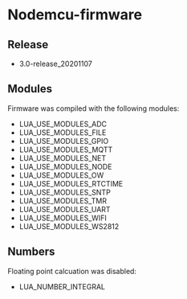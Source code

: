 # Nodemcu-firmware

## Release
* 3.0-release_20201107

## Modules
Firmware was compiled with the following modules:
  * LUA_USE_MODULES_ADC
  * LUA_USE_MODULES_FILE
  * LUA_USE_MODULES_GPIO
  * LUA_USE_MODULES_MQTT
  * LUA_USE_MODULES_NET
  * LUA_USE_MODULES_NODE
  * LUA_USE_MODULES_OW
  * LUA_USE_MODULES_RTCTIME
  * LUA_USE_MODULES_SNTP
  * LUA_USE_MODULES_TMR
  * LUA_USE_MODULES_UART
  * LUA_USE_MODULES_WIFI
  * LUA_USE_MODULES_WS2812

## Numbers
Floating point calcuation was disabled:
  * LUA_NUMBER_INTEGRAL

